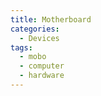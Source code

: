 ```yaml
---
title: Motherboard
categories:
  - Devices
tags:
  - mobo
  - computer
  - hardware
---
```

